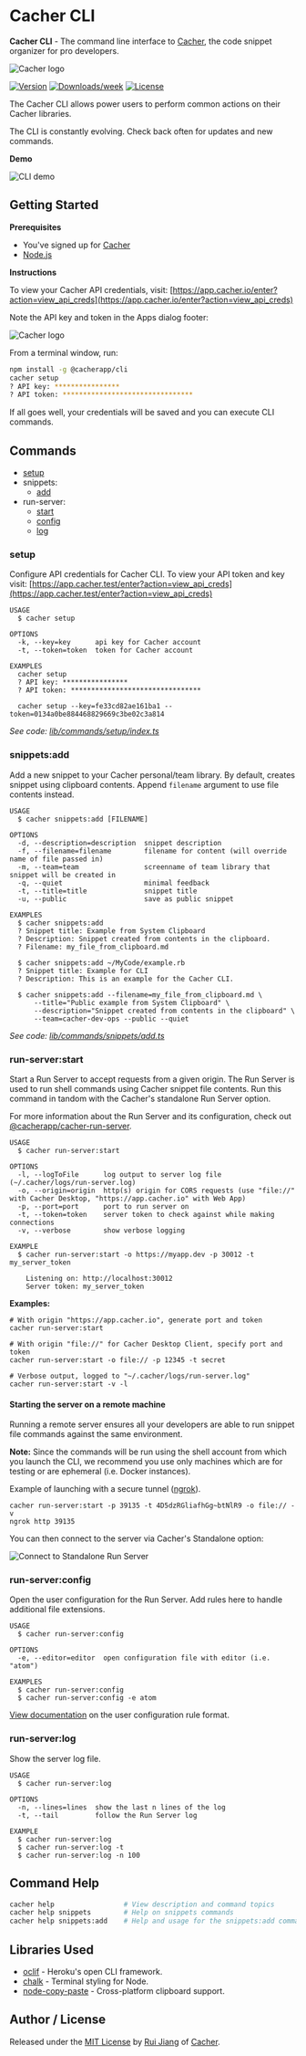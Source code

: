 Cacher CLI
==========

**Cacher CLI** - The command line interface to [Cacher](https://www.cacher.io), the code snippet organizer for pro 
developers.

![Cacher logo](https://cdn.cacher.io/repos/cacher-logo.png)

[![Version](https://img.shields.io/npm/v/@cacherapp/cli.svg)](https://npmjs.org/package/@cacherapp/cli)
[![Downloads/week](https://img.shields.io/npm/dw/@cacherapp/cli.svg)](https://npmjs.org/package/@cacherapp/cli)
[![License](https://img.shields.io/npm/l/@cacherapp/cli.svg)](https://github.com/cacherapp/cacher-cli/blob/master/package.json)

The Cacher CLI allows power users to perform common actions on their Cacher libraries.

The CLI is constantly evolving. Check back often for updates and new commands.

**Demo**

![CLI demo](https://cdn.cacher.io/repos/cli-demo-add.gif)

## Getting Started

**Prerequisites**
- You've signed up for [Cacher](https://www.cacher.io)
- [Node.js](https://nodejs.org/en/)

**Instructions**

To view your Cacher API credentials, visit:
[https://app.cacher.io/enter?action=view_api_creds](https://app.cacher.io/enter?action=view_api_creds)

Note the API key and token in the Apps dialog footer:

![Cacher logo](https://cdn.cacher.io/repos/api-creds.png)

From a terminal window, run:

```bash
npm install -g @cacherapp/cli
cacher setup
? API key: ****************
? API token: ********************************
``` 

If all goes well, your credentials will be saved and you can execute CLI commands. 

## Commands

* [setup](#setup)
* snippets:
  - [add](#snippetsadd)
* run-server:
  - [start](#run-serverstart)
  - [config](#run-serverconfig)
  - [log](#run-serverlog)

### setup

Configure API credentials for Cacher CLI. To view your API token and key visit:
[https://app.cacher.test/enter?action=view_api_creds](https://app.cacher.test/enter?action=view_api_creds)

```
USAGE
  $ cacher setup

OPTIONS
  -k, --key=key      api key for Cacher account
  -t, --token=token  token for Cacher account

EXAMPLES
  cacher setup
  ? API key: ****************
  ? API token: ********************************

  cacher setup --key=fe33cd82ae161ba1 --token=0134a0be884468829669c3be02c3a814
```

_See code: [lib/commands/setup/index.ts](https://github.com/CacherApp/cacher-cli/blob/master/src/commands/setup/index.ts)_

### snippets:add

Add a new snippet to your Cacher personal/team library. By default, creates snippet using clipboard contents. Append `filename` argument to use file contents instead.

```
USAGE
  $ cacher snippets:add [FILENAME]

OPTIONS
  -d, --description=description  snippet description
  -f, --filename=filename        filename for content (will override name of file passed in)
  -m, --team=team                screenname of team library that snippet will be created in
  -q, --quiet                    minimal feedback
  -t, --title=title              snippet title
  -u, --public                   save as public snippet

EXAMPLES
  $ cacher snippets:add
  ? Snippet title: Example from System Clipboard
  ? Description: Snippet created from contents in the clipboard.
  ? Filename: my_file_from_clipboard.md

  $ cacher snippets:add ~/MyCode/example.rb
  ? Snippet title: Example for CLI
  ? Description: This is an example for the Cacher CLI.

  $ cacher snippets:add --filename=my_file_from_clipboard.md \
      --title="Public example from System Clipboard" \
      --description="Snippet created from contents in the clipboard" \
      --team=cacher-dev-ops --public --quiet
```

_See code: [lib/commands/snippets/add.ts](https://github.com/CacherApp/cacher-cli/blob/master/src/commands/snippets/add.ts)_

### run-server:start
Start a Run Server to accept requests from a given origin. The Run Server is used to run shell commands using Cacher snippet file contents. Run this command in tandom with the Cacher's standalone Run Server option.

For more information about the Run Server and its configuration, check out [@cacherapp/cacher-run-server](https://github.com/cacherapp/cacher-run-server).

```
USAGE
  $ cacher run-server:start

OPTIONS
  -l, --logToFile      log output to server log file (~/.cacher/logs/run-server.log)
  -o, --origin=origin  http(s) origin for CORS requests (use "file://" with Cacher Desktop, "https://app.cacher.io" with Web App)
  -p, --port=port      port to run server on
  -t, --token=token    server token to check against while making connections
  -v, --verbose        show verbose logging

EXAMPLE
  $ cacher run-server:start -o https://myapp.dev -p 30012 -t my_server_token

    Listening on: http://localhost:30012
    Server token: my_server_token
```

**Examples:**
```shell
# With origin "https://app.cacher.io", generate port and token
cacher run-server:start

# With origin "file://" for Cacher Desktop Client, specify port and token
cacher run-server:start -o file:// -p 12345 -t secret

# Verbose output, logged to "~/.cacher/logs/run-server.log"
cacher run-server:start -v -l
```

#### Starting the server on a remote machine

Running a remote server ensures all your developers are able to run snippet file commands against the same 
environment.

**Note:** Since the commands will be run using the shell account from which you launch the CLI, we recommend
you use only machines which are for testing or are ephemeral (i.e. Docker instances).

Example of launching with a secure tunnel ([ngrok](https://ngrok.com/)).
```
cacher run-server:start -p 39135 -t 4D5dzRGliafhGg~btNlR9 -o file:// -v
ngrok http 39135
```

You can then connect to the server via Cacher's Standalone option:

![Connect to Standalone Run Server](https://cdn.cacher.io/repos/standalone-connect.png)

### run-server:config

Open the user configuration for the Run Server. Add rules here to handle additional file extensions.

```
USAGE
  $ cacher run-server:config

OPTIONS
  -e, --editor=editor  open configuration file with editor (i.e. "atom")

EXAMPLES
  $ cacher run-server:config
  $ cacher run-server:config -e atom
```

[View documentation](https://github.com/cacherapp/cacher-run-server/README.md#editing-configuration) on the user
configuration rule format.

### run-server:log

Show the server log file.

```
USAGE
  $ cacher run-server:log

OPTIONS
  -n, --lines=lines  show the last n lines of the log
  -t, --tail         follow the Run Server log

EXAMPLE
  $ cacher run-server:log
  $ cacher run-server:log -t
  $ cacher run-server:log -n 100
```

## Command Help

```bash
cacher help                 # View description and command topics
cacher help snippets        # Help on snippets commands
cacher help snippets:add    # Help and usage for the snippets:add command
```

## Libraries Used

- [oclif](https://oclif.io/) - Heroku's open CLI framework.
- [chalk](https://github.com/chalk/chalk) - Terminal styling for Node.
- [node-copy-paste](https://github.com/xavi-/node-copy-paste) - Cross-platform clipboard support.

## Author / License

Released under the [MIT License](/LICENSE) by [Rui Jiang](https://github.com/jookyboi) of [Cacher](https://www.cacher.io).
